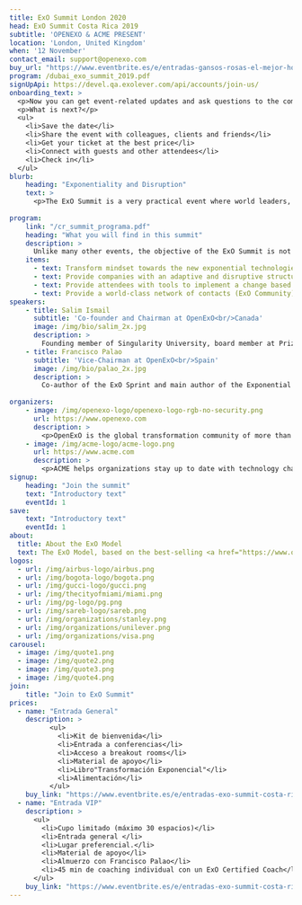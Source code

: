 ```yaml
---
title: ExO Summit London 2020
head: ExO Summit Costa Rica 2019
subtitle: 'OPENEXO & ACME PRESENT'
location: 'London, United Kingdom'
when: '12 November'
contact_email: support@openexo.com
buy_url: "https://www.eventbrite.es/e/entradas-gansos-rosas-el-mejor-homenaje-a-guns-and-roses-en-almeria-66299863677?aff=ehomecard"
program: /dubai_exo_summit_2019.pdf
signUpApi: https://devel.qa.exolever.com/api/accounts/join-us/
onboarding_text: >
  <p>Now you can get event-related updates and ask questions to the community. </p>
  <p>What is next?</p>
  <ul>
    <li>Save the date</li>
    <li>Share the event with colleagues, clients and friends</li>
    <li>Get your ticket at the best price</li>
    <li>Connect with guests and other attendees</li>
    <li>Check in</li>
  </ul>
blurb:
    heading: "Exponentiality and Disruption"
    text: >
      <p>The ExO Summit is a very practical event where world leaders, executives, entrepreneurs and game changers get together to share their transformative experiences, exchange ideas, challenge beliefs and dare to transform our organizations using the ExO Model.</p>
     
program:
    link: "/cr_summit_programa.pdf"
    heading: "What you will find in this summit"
    description: >
      Unlike many other events, the objective of the ExO Summit is not only to inspire, but to empower current leaders (through testimonials, case studies, personalized meetings and workshops) with the tools and support they need to start the exponential transformation the day after the event.
    items:
      - text: Transform mindset towards the new exponential technologies
      - text: Provide companies with an adaptive and disruptive structure
      - text: Provide attendees with tools to implement a change based on the current technological situation
      - text: Provide a world-class network of contacts (ExO Community)
speakers:
    - title: Salim Ismail
      subtitle: 'Co-founder and Chairman at OpenExO<br/>Canada'
      image: /img/bio/salim_2x.jpg
      description: >
        Founding member of Singularity University, board member at Prize Foundation and keynote speaker, Salim is a leading technology strategist who launched the global ExO movement with his bestselling book Exponentials Organizations.
    - title: Francisco Palao
      subtitle: 'Vice-Chairman at OpenExO<br/>Spain'
      image: /img/bio/palao_2x.jpg
      description: >
        Co-author of the ExO Sprint and main author of the Exponential Transformation book, Francisco is an award-winning innovator who has inspired and advised organizations around the world to design and implement disruptive innovation strategies for various industries.
    
organizers:
    - image: /img/openexo-logo/openexo-logo-rgb-no-security.png
      url: https://www.openexo.com
      description: >
        <p>OpenExO is the global transformation community of more than 1,500 coaches, investors, consultants, trainers and innovation specialists helping organizations, institutions and people unlock abundance to change the world</p>
    - image: /img/acme-logo/acme-logo.png
      url: https://www.acme.com
      description: >
        <p>ACME helps organizations stay up to date with technology changes worldwide that help industries transform. </p>
signup:
    heading: "Join the summit"
    text: "Introductory text"
    eventId: 1
save:
    text: "Introductory text"
    eventId: 1
about:
  title: About the ExO Model
  text: The ExO Model, based on the best-selling <a href="https://www.openexo.com/books" target="_blank">'Exponential Organizations'</a>, offers a guide to design Exponential Organizations by applying 10 attributes and a 10-week process for its implementation, called ExO Sprint .
logos:
  - url: /img/airbus-logo/airbus.png
  - url: /img/bogota-logo/bogota.png
  - url: /img/gucci-logo/gucci.png
  - url: /img/thecityofmiami/miami.png
  - url: /img/pg-logo/pg.png
  - url: /img/sareb-logo/sareb.png
  - url: /img/organizations/stanley.png
  - url: /img/organizations/unilever.png
  - url: /img/organizations/visa.png
carousel:
  - image: /img/quote1.png
  - image: /img/quote2.png
  - image: /img/quote3.png
  - image: /img/quote4.png
join:
    title: "Join to ExO Summit"
prices:
  - name: "Entrada General"
    description: >
          <ul>
            <li>Kit de bienvenida</li>
            <li>Entrada a conferencias</li>
            <li>Acceso a breakout rooms</li>
            <li>Material de apoyo</li>
            <li>Libro"Transformación Exponencial"</li>
            <li>Alimentación</li>
          </ul>
    buy_link: "https://www.eventbrite.es/e/entradas-exo-summit-costa-rica-2019-74061220103"
  - name: "Entrada VIP"
    description: >
      <ul>
        <li>Cupo limitado (máximo 30 espacios)</li>
        <li>Entrada general </li>
        <li>Lugar preferencial.</li>
        <li>Material de apoyo</li>
        <li>Almuerzo con Francisco Palao</li>
        <li>45 min de coaching individual con un ExO Certified Coach</li>
      </ul>
    buy_link: "https://www.eventbrite.es/e/entradas-exo-summit-costa-rica-2019-74061220103"
---
```

